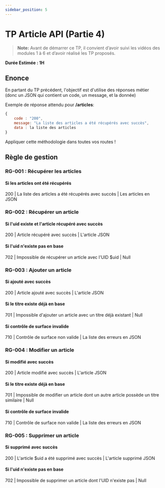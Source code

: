 ```yaml
---
sidebar_position: 5
---
```


# TP Article API (Partie 4)

> **Note:** Avant de démarrer ce TP, il convient d’avoir suivi les vidéos des modules 1 à 6 et d’avoir réalisé les TP proposés.

**Durée Estimée : 1H**

## Enonce

En partant du TP précédent, l'objectif est d'utilise des réponses métier (donc un JSON qui contient un code, un message, et la donnée)

Exemple de réponse attendu pour **/articles**: 

```js
{
    code : "200",
    message: "La liste des articles a été récupérés avec succès",
    data : la liste des articles
}
```

Appliquer cette méthodologie dans toutes vos routes !

## Règle de gestion

### RG-001 : Récupérer les articles

#### Si les articles ont été récupérés
200 | La liste des articles a été récupérés avec succès | Les articles en JSON

### RG-002 : Récupérer un article

#### Si l'uid existe et l'article récupéré avec succès
200 | Article récupéré avec succès | L'article JSON 

#### Si l'uid n'existe pas en base
702 | Impossible de récupérer un article avec l'UID $uid | Null

### RG-003 : Ajouter un article

#### Si ajouté avec succès
200 | Article ajouté avec succès | L'article JSON 

#### Si le titre existe déjà en base
701 | Impossible d'ajouter un article avec un titre déjà existant | Null

#### Si contrôle de surface invalide
710 | Contrôle de surface non valide | La liste des erreurs en JSON

### RG-004 : Modifier un article

#### Si modifié avec succès
200 | Article modifié avec succès | L'article JSON 

#### Si le titre existe déjà en base
701 | Impossible de modifier un article dont un autre article possède un titre similaire | Null

#### Si contrôle de surface invalide
710 | Contrôle de surface non valide | La liste des erreurs en JSON

### RG-005 : Supprimer un article

#### Si supprimé avec succès
200 | L'article $uid a été supprimé avec succès | L'article supprimé JSON 

#### Si l'uid n'existe pas en base
702 | Impossible de supprimer un article dont l'UID n'existe pas | Null